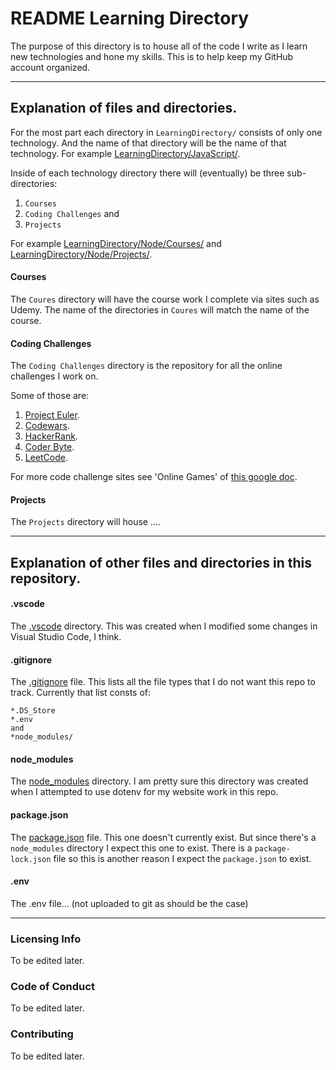 # README Learning Directory

The purpose of this directory is to house all of the code I write as I learn new technologies and hone my skills.
This is to help keep my GitHub account organized.

---
## Explanation of files and directories.

For the most part each directory in `LearningDirectory/` consists of only one technology. And the name of that directory will be the name of that technology. For example [LearningDirectory/JavaScript/](https://github.com/JamieBort/LearningDirectory/tree/master/JavaScript).

Inside of each technology directory there will (eventually) be three sub-directories:
1. `Courses`
2. `Coding Challenges` and
3. `Projects`

For example 
[LearningDirectory/Node/Courses/](https://github.com/JamieBort/LearningDirectory/tree/master/Node/Courses) and [LearningDirectory/Node/Projects/](https://github.com/JamieBort/LearningDirectory/tree/master/Node/Projects).

#### Courses
The `Coures` directory will have the course work I complete via sites such as Udemy. The name of the directories in `Coures` will match the name of the course.

#### Coding Challenges
The `Coding Challenges` directory is the repository for all the online challenges I work on.

Some of those are:
1. [Project Euler](https://projecteuler.net/).
2. [Codewars](https://www.codewars.com/).
3. [HackerRank](https://www.hackerrank.com/dashboard).
4. [Coder Byte](https://coderbyte.com/).
5. [LeetCode](https://leetcode.com).

For more code challenge sites see 'Online Games' of [this google doc](https://docs.google.com/document/d/1K-FDmLzGuYkasZpv9A1gTEV396rtWAi1bnCDh2uE7Q0/edit).

#### Projects
The `Projects` directory will house ....

---
## Explanation of other files and directories in this repository.

#### .vscode
The [.vscode](https://github.com/JamieBort/LearningDirectory/tree/master/.vscode) directory. This was created when I modified some changes in Visual Studio Code, I think.

#### .gitignore
The [.gitignore](https://github.com/JamieBort/LearningDirectory/blob/master/.gitignore) file. This lists all the file types that I do not want this repo to track.
Currently that list consts of:

```
*.DS_Store
*.env
and
*node_modules/
```

#### node_modules
The [node_modules](https://github.com/JamieBort/LearningDirectory/tree/master/node_modules) directory. I am pretty sure this directory was created when I attempted to use dotenv for my website work in this repo.

#### package.json
The [package.json]() file. This one doesn't currently exist. But since there's a `node_modules` directory I expect this one to exist. There is a `package-lock.json` file so this is another reason I expect the `package.json` to exist.

#### .env
The .env file... (not uploaded to git as should be the case)

---
### Licensing Info
To be edited later.

### Code of Conduct
To be edited later.

### Contributing
To be edited later.